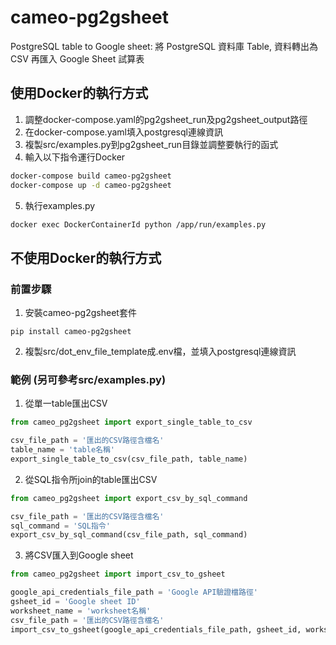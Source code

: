 # cameo-pg2gsheet
PostgreSQL table to Google sheet: 將 PostgreSQL 資料庫 Table, 資料轉出為 CSV 再匯入 Google Sheet 試算表

## 使用Docker的執行方式
1. 調整docker-compose.yaml的pg2gsheet_run及pg2gsheet_output路徑
2. 在docker-compose.yaml填入postgresql連線資訊
3. 複製src/examples.py到pg2gsheet_run目錄並調整要執行的函式
4. 輸入以下指令運行Docker
```bash
docker-compose build cameo-pg2gsheet
docker-compose up -d cameo-pg2gsheet
```
5. 執行examples.py
```bash
docker exec DockerContainerId python /app/run/examples.py
```

## 不使用Docker的執行方式
### 前置步驟
1. 安裝cameo-pg2gsheet套件
```shell
pip install cameo-pg2gsheet
```
2. 複製src/dot_env_file_template成.env檔，並填入postgresql連線資訊

### 範例 (另可參考src/examples.py)
1. 從單一table匯出CSV
```python
from cameo_pg2gsheet import export_single_table_to_csv

csv_file_path = '匯出的CSV路徑含檔名'
table_name = 'table名稱'
export_single_table_to_csv(csv_file_path, table_name)
```

2. 從SQL指令所join的table匯出CSV
```python
from cameo_pg2gsheet import export_csv_by_sql_command

csv_file_path = '匯出的CSV路徑含檔名'
sql_command = 'SQL指令'
export_csv_by_sql_command(csv_file_path, sql_command)
```

3. 將CSV匯入到Google sheet
```python
from cameo_pg2gsheet import import_csv_to_gsheet

google_api_credentials_file_path = 'Google API驗證檔路徑'
gsheet_id = 'Google sheet ID'
worksheet_name = 'worksheet名稱'
csv_file_path = '匯出的CSV路徑含檔名'
import_csv_to_gsheet(google_api_credentials_file_path, gsheet_id, worksheet_name, csv_file_path)
```
